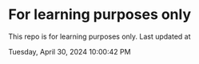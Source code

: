 # For learning purposes only
This repo is for learning purposes only.
Last updated at

Tuesday, April 30, 2024 10:00:42 PM

